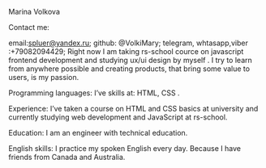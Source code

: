 Marina Volkova

Contact me:

email:spluer@yandex.ru;
github: @VolkiMary;
telegram, whtasapp,viber :+79082094429;
Right now I am taking rs-school cource on javascript frontend development and studying ux/ui design by myself . I try to learn from anywhere possible and creating products, that bring some value to users, is my passion.

Programming languages: I’ve skills at: HTML, CSS .



Experience: I’ve taken a course on HTML and CSS basics at university and currently studying web development and JavaScript at rs-school.

Education: I am an engineer with technical education. 

English skills: I practice my spoken English every day. Because I have friends from Canada and Australia.
